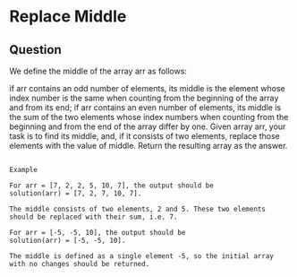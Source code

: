 # Replace Middle

## Question

We define the middle of the array arr as follows:

if arr contains an odd number of elements, its middle is the element whose index number is the same when counting from the beginning of the array and from its end;
if arr contains an even number of elements, its middle is the sum of the two elements whose index numbers when counting from the beginning and from the end of the array differ by one.
Given array arr, your task is to find its middle, and, if it consists of two elements, replace those elements with the value of middle. Return the resulting array as the answer.

```

Example

For arr = [7, 2, 2, 5, 10, 7], the output should be
solution(arr) = [7, 2, 7, 10, 7].

The middle consists of two elements, 2 and 5. These two elements should be replaced with their sum, i.e. 7.

For arr = [-5, -5, 10], the output should be
solution(arr) = [-5, -5, 10].

The middle is defined as a single element -5, so the initial array with no changes should be returned.
```
